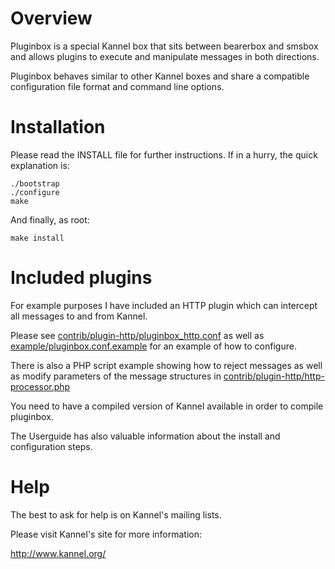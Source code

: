 Overview
========

Pluginbox is a special Kannel box that sits between bearerbox and smsbox and 
allows plugins to execute and manipulate messages in both directions.

Pluginbox behaves similar to other Kannel boxes and share a compatible
configuration file format and command line options.

Installation
============
Please read the INSTALL file for further instructions. If in a hurry, the quick
explanation is:

```
./bootstrap
./configure
make
```

And finally, as root:

```
make install
```

Included plugins
============
For example purposes I have included an HTTP plugin which can intercept all messages to and from Kannel.

Please see [contrib/plugin-http/pluginbox_http.conf](https://github.com/donald-jackson/kannel-pluginbox/blob/master/contrib/plugin-http/pluginbox_http.conf) as well as [example/pluginbox.conf.example](https://github.com/donald-jackson/kannel-pluginbox/blob/master/example/pluginbox.conf.example) for an example of how to configure.

There is also a PHP script example showing how to reject messages as well as modify parameters of the message structures in [contrib/plugin-http/http-processor.php](https://github.com/donald-jackson/kannel-pluginbox/blob/master/contrib/plugin-http/http-processor.php)

You need to have a compiled version of Kannel available in order to compile
pluginbox.

The Userguide has also valuable information about the install and configuration
steps.

Help
====

The best to ask for help is on Kannel's mailing lists.

Please visit Kannel's site for more information:

http://www.kannel.org/
